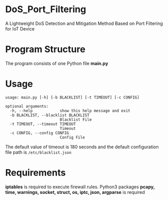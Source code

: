 # DoS_Port_Filtering
A Lightweight DoS Detection and Mitigation Method Based on Port Filtering for IoT Device

# Program Structure
The program consists of one Python file **main.py**

# Usage
```
usage: main.py [-h] [-b BLACKLIST] [-t TIMEOUT] [-c CONFIG]

optional arguments:
  -h, --help            show this help message and exit
  -b BLACKLIST, --blacklist BLACKLIST
                        Blacklist File
  -t TIMEOUT, --timeout TIMEOUT
                        Timeout
  -c CONFIG, --config CONFIG
                        Config File
```
The default value of timeout is 180 seconds and the default configuration file path is `/etc/blacklist.json`

# Requirements

**iptables** is required to execute firewall rules.
Python3 packages **pcapy, time, warnings, socket, struct, os, iptc, json, argparse** is required
